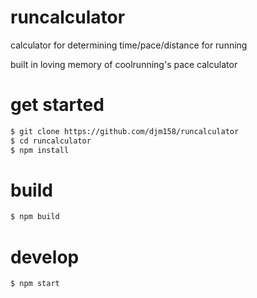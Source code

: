 # runcalculator
calculator for determining time/pace/distance for running

built in loving memory of coolrunning's pace calculator

# get started
```sh
$ git clone https://github.com/djm158/runcalculator
$ cd runcalculator
$ npm install
```

# build

```sh
$ npm build
```

# develop
```sh
$ npm start
```
